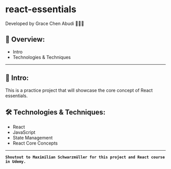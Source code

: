 # react-essentials

Developed by Grace Chen Abudi 👩🏽‍💻

## 📢 Overview:

- Intro
- Technologies & Techniques

---

## 🔎 Intro:

This is a practice project that will showcase the core concept of React essentials.

## 🛠️ Technologies & Techniques:

- React
- JavaScript
- State Management
- React Core Concepts

---

**`Shoutout to Maximilian Schwarzmüller for this project and React course in Udemy.`**
